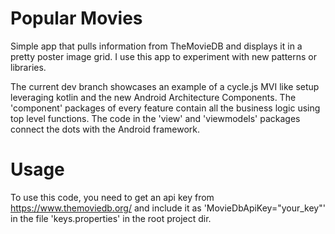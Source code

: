 # Popular Movies
Simple app that pulls information from TheMovieDB and displays it in a pretty poster image grid. I use this app to experiment with new patterns or libraries.

The current dev branch showcases an example of a cycle.js MVI like setup leveraging kotlin and the new Android Architecture Components. The 'component' packages of every feature contain all the business logic using top level functions. The code in the 'view' and 'viewmodels' packages connect the dots with the Android framework.

# Usage
To use this code, you need to get an api key from https://www.themoviedb.org/ and include it as 'MovieDbApiKey="your_key"' in the file 'keys.properties' in the root project dir.
